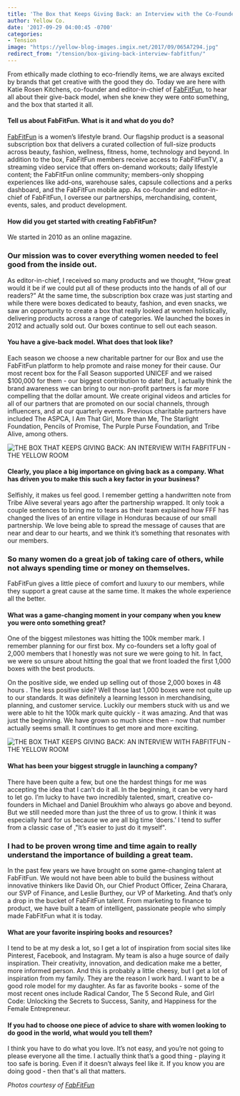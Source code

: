 ```yaml
---
title: 'The Box that Keeps Giving Back: an Interview with the Co-Founder of FabFitFun'
author: Yellow Co.
date: '2017-09-29 04:00:45 -0700'
categories:
- Tension
image: "https://yellow-blog-images.imgix.net/2017/09/065A7294.jpg"
redirect_from: "/tension/box-giving-back-interview-fabfitfun/"
---
```


From ethically made clothing to eco-friendly items, we are always excited by brands that get creative with the good they do. Today we are here with Katie Rosen Kitchens, co-founder and editor-in-chief of [FabFitFun](https://fabfitfun.com/), to hear all about their give-back model, when she knew they were onto something, and the box that started it all.

#### Tell us about FabFitFun. What is it and what do you do?

[FabFitFun](https://fabfitfun.com/) is a women’s lifestyle brand. Our flagship product is a seasonal subscription box that delivers a curated collection of full-size products across beauty, fashion, wellness, fitness, home, technology and beyond. In addition to the box, FabFitFun members receive access to FabFitFunTV, a streaming video service that offers on-demand workouts; daily lifestyle content; the FabFitFun online community; members-only shopping experiences like add-ons, warehouse sales, capsule collections and a perks dashboard, and the FabFitFun mobile app. As co-founder and editor-in-chief of FabFitFun, I oversee our partnerships, merchandising, content, events, sales, and product development.

#### How did you get started with creating FabFitFun?

We started in 2010 as an online magazine.

### Our mission was to cover everything women needed to feel good from the inside out.

As editor-in-chief, I received so many products and we thought, “How great would it be if we could put all of these products into the hands of all of our readers?” At the same time, the subscription box craze was just starting and while there were boxes dedicated to beauty, fashion, and even snacks, we saw an opportunity to create a box that really looked at women holistically, delivering products across a range of categories. We launched the boxes in 2012 and actually sold out. Our boxes continue to sell out each season.

#### You have a give-back model. What does that look like?

Each season we choose a new charitable partner for our Box and use the FabFitFun platform to help promote and raise money for their cause. Our most recent box for the Fall Season supported UNICEF and we raised $100,000 for them - our biggest contribution to date! But, I actually think the brand awareness we can bring to our non-profit partners is far more compelling that the dollar amount. We create original videos and articles for all of our partners that are promoted on our social channels, through influencers, and at our quarterly events. Previous charitable partners have included The ASPCA, I Am That Girl, More than Me, The Starlight Foundation, Pencils of Promise, The Purple Purse Foundation, and Tribe Alive, among others.

![THE BOX THAT KEEPS GIVING BACK: AN INTERVIEW WITH FABFITFUN - THE YELLOW ROOM](https://yellow-blog-images.imgix.net/2017/09/065A6927.jpg)

#### Clearly, you place a big importance on giving back as a company. What has driven you to make this such a key factor in your business?

Selfishly, it makes us feel good. I remember getting a handwritten note from Tribe Alive several years ago after the partnership wrapped. It only took a couple sentences to bring me to tears as their team explained how FFF has changed the lives of an entire village in Honduras because of our small partnership. We love being able to spread the message of causes that are near and dear to our hearts, and we think it’s something that resonates with our members.

### So many women do a great job of taking care of others, while not always spending time or money on themselves.

FabFitFun gives a little piece of comfort and luxury to our members, while they support a great cause at the same time. It makes the whole experience all the better.

#### What was a game-changing moment in your company when you knew you were onto something great?

One of the biggest milestones was hitting the 100k member mark. I remember planning for our first box. My co-founders set a lofty goal of 2,000 members that I honestly was not sure we were going to hit. In fact, we were so unsure about hitting the goal that we front loaded the first 1,000 boxes with the best products.

On the positive side, we ended up selling out of those 2,000 boxes in 48 hours . The less positive side? Well those last 1,000 boxes were not quite up to our standards. It was definitely a learning lesson in merchandising, planning, and customer service. Luckily our members stuck with us and we were able to hit the 100k mark quite quickly - it was amazing. And that was just the beginning. We have grown so much since then – now that number actually seems small. It continues to get more and more exciting.

![THE BOX THAT KEEPS GIVING BACK: AN INTERVIEW WITH FABFITFUN - THE YELLOW ROOM](https://yellow-blog-images.imgix.net/2017/09/065A7334.jpg)

#### What has been your biggest struggle in launching a company?

There have been quite a few, but one the hardest things for me was accepting the idea that I can’t do it all. In the beginning, it can be very hard to let go. I’m lucky to have two incredibly talented, smart, creative co-founders in Michael and Daniel Broukhim who always go above and beyond. But we still needed more than just the three of us to grow. I think it was especially hard for us because we are all big time ‘doers.’ I tend to suffer from a classic case of ,"It’s easier to just do it myself".

### I had to be proven wrong time and time again to really understand the importance of building a great team.

In the past few years we have brought on some game-changing talent at FabFitFun. We would not have been able to build the business without innovative thinkers like David Oh, our Chief Product Officer, Zeina Charara, our SVP of Finance, and Leslie Burthey, our VP of Marketing. And that’s only a drop in the bucket of FabFitFun talent. From marketing to finance to product, we have built a team of intelligent, passionate people who simply made FabFitFun what it is today.

#### What are your favorite inspiring books and resources?

I tend to be at my desk a lot, so I get a lot of inspiration from social sites like Pinterest, Facebook, and Instagram. My team is also a huge source of daily inspiration. Their creativity, innovation, and dedication make me a better, more informed person. And this is probably a little cheesy, but I get a lot of inspiration from my family. They are the reason I work hard. I want to be a good role model for my daughter. As far as favorite books - some of the most recent ones include Radical Candor, The 5 Second Rule, and Girl Code: Unlocking the Secrets to Success, Sanity, and Happiness for the Female Entrepreneur.

#### If you had to choose one piece of advice to share with women looking to do good in the world, what would you tell them?

I think you have to do what you love. It’s not easy, and you’re not going to please everyone all the time. I actually think that’s a good thing - playing it too safe is boring. Even if it doesn’t always feel like it. If you know you are doing good - then that's all that matters.

_Photos courtesy of [FabFitFun](https://fabfitfun.com/)_

